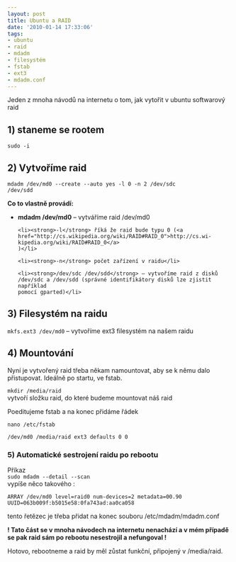 ```yaml
---
layout: post
title: Ubuntu a RAID
date: '2010-01-14 17:33:06'
tags:
- ubuntu
- raid
- mdadm
- filesystém
- fstab
- ext3
- mdadm.conf
---
```


Jeden z mnoha návodů na internetu o tom, jak vytořit
v ubuntu softwarový raid


<h2>1) staneme se rootem</h2>

<p><code>sudo -i</code></p>

<h2>2) Vytvoříme raid</h2>

<p><code>mdadm /dev/md0 --create --auto yes -l 0 -n 2 /dev/sdc
/dev/sdd</code></p>

<p><strong>Co to vlastně provádí:</strong></p>

<ul>
	<li><strong>mdadm /dev/md0</strong> – vytváříme raid /dev/md0</li>

	<li><strong>-l</strong> říká že raid bude typu 0 (<a
	href="http://cs.wikipedia.org/wiki/RAID#RAID_0">http://cs.wi­kipedia.org/wi­ki/RAID#RAID_0</a>
	)</li>

	<li><strong>-n</strong> počet zařízení v raidu</li>

	<li><strong>/dev/sdc /dev/sdd</strong> – vytvoříme raid z disků
	/dev/sdc a /dev/sdd (správné identifikátory disků lze zjistit například
	pomocí gparted)</li>
</ul>

<h2>3) Filesystém na raidu</h2>

<p><code>mkfs.ext3 /dev/md0</code> – vytvoříme ext3 filesystém na
našem raidu</p>

<h2>4) Mountování</h2>

<p>Nyní je vytvořený raid třeba někam namountovat, aby se k němu dalo
přistupovat. Ideálně po startu, ve fstab.</p>

<p><code>mkdir /media/raid</code>
<br />vytvoří složku raid, do které budeme mountovat náš raid</p>

<p>Poeditujeme fstab a na konec přidáme řádek</p>

<p><code>nano /etc/fstab</code></p>

<p><code>/dev/md0 /media/raid ext3 defaults 0 0</code></p>

<h3>5) Automatické sestrojení raidu po rebootu</h3>

<p>Příkaz
<br /><code>sudo mdadm --detail --scan</code>
<br />vypíše něco takového :</p>

<p><code>ARRAY /dev/md0 level=raid0 num-devices=2 metadata=00.90
UUID=063b009f:b5015e58:0fa743ad:aa0ca058</code></p>

<p>tento řetězec je třeba přidat na konec souboru
/etc/mdadm/mdad­m.conf</p>

<p><strong>! Tato část se v mnoha návodech na internetu nenachází a
v mém případě se pak raid sám po rebootu nesestrojil a nefungoval
!</strong></p>

<p>Hotovo, rebootneme a raid by měl zůstat funkční, připojený v
/media/raid.</p>

